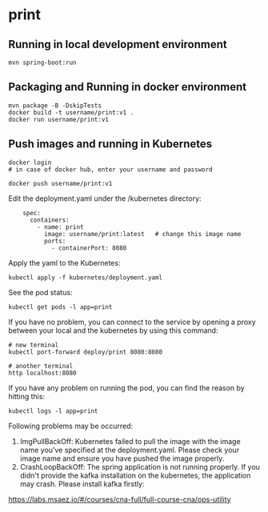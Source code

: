 # print

## Running in local development environment

```
mvn spring-boot:run
```

## Packaging and Running in docker environment

```
mvn package -B -DskipTests
docker build -t username/print:v1 .
docker run username/print:v1
```

## Push images and running in Kubernetes

```
docker login 
# in case of docker hub, enter your username and password

docker push username/print:v1
```

Edit the deployment.yaml under the /kubernetes directory:
```
    spec:
      containers:
        - name: print
          image: username/print:latest   # change this image name
          ports:
            - containerPort: 8080

```

Apply the yaml to the Kubernetes:
```
kubectl apply -f kubernetes/deployment.yaml
```

See the pod status:
```
kubectl get pods -l app=print
```

If you have no problem, you can connect to the service by opening a proxy between your local and the kubernetes by using this command:
```
# new terminal
kubectl port-forward deploy/print 8080:8080

# another terminal
http localhost:8080
```

If you have any problem on running the pod, you can find the reason by hitting this:
```
kubectl logs -l app=print
```

Following problems may be occurred:

1. ImgPullBackOff:  Kubernetes failed to pull the image with the image name you've specified at the deployment.yaml. Please check your image name and ensure you have pushed the image properly.
1. CrashLoopBackOff: The spring application is not running properly. If you didn't provide the kafka installation on the kubernetes, the application may crash. Please install kafka firstly:

https://labs.msaez.io/#/courses/cna-full/full-course-cna/ops-utility

